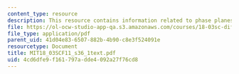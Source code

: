 ```yaml
---
content_type: resource
description: This resource contains information related to phase planes.
file: https://ol-ocw-studio-app-qa.s3.amazonaws.com/courses/18-03sc-differential-equations-fall-2011/4cd6dfe9f161797adde4092a27f76cd8_MIT18_03SCF11_s36_1text.pdf
file_type: application/pdf
parent_uid: 41d04e83-6507-882b-4b90-c8e3f524091e
resourcetype: Document
title: MIT18_03SCF11_s36_1text.pdf
uid: 4cd6dfe9-f161-797a-dde4-092a27f76cd8
---
```

